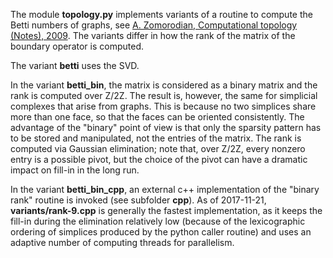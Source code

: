 The module **topology.py** implements variants of a routine to compute the Betti numbers of graphs,
see [A. Zomorodian, Computational topology (Notes), 2009](http://www.ams.org/meetings/short-courses/zomorodian-notes.pdf). The variants differ in how the rank of the matrix of the boundary operator is computed. 

The variant **betti** uses the SVD.

In the variant **betti_bin**, the matrix is considered as a binary matrix and the rank is computed over Z/2Z.
The result is, however, the same for simplicial complexes that arise from graphs.
This is because no two simplices share more than one face, so that the faces can be oriented consistently.
The advantage of the "binary" point of view is that only the sparsity pattern has to be stored and manipulated, not the entries of the matrix. The rank is computed via Gaussian elimination; note that, over Z/2Z, every nonzero entry is a possible pivot, but the choice of the pivot can have a dramatic impact on fill-in in the long run.

In the variant **betti_bin_cpp**, an external c++ implementation of the "binary rank" routine is invoked (see subfolder **cpp**). As of 2017-11-21, **variants/rank-9.cpp** is generally the fastest implementation, as it keeps the fill-in during the elimination relatively low (because of the lexicographic ordering of simplices produced by the python caller routine) and uses an adaptive number of computing threads for parallelism.
